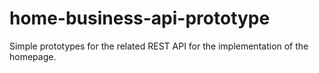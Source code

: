 home-business-api-prototype
===========================

Simple prototypes for the related REST API for the implementation of the homepage.